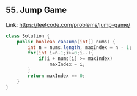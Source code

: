 ## 55. Jump Game
Link: https://leetcode.com/problems/jump-game/

```java
class Solution {
    public boolean canJump(int[] nums) {
        int n = nums.length, maxIndex = n - 1;
        for(int i=n-1;i>=0;i--){
            if(i + nums[i] >= maxIndex)
                maxIndex = i;
        }
        return maxIndex == 0;
    }
}

```